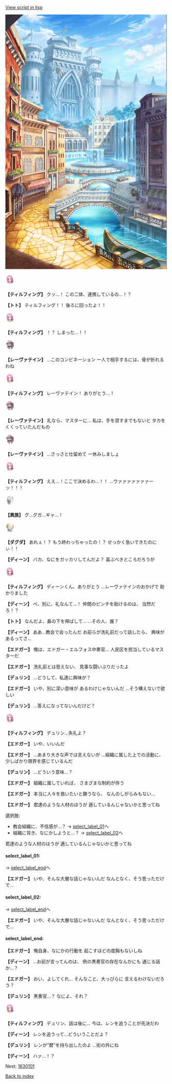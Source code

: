 [View script in lisp](../scripts/1620603.txt)

![006_town.png](../images/backgrounds/006_town.png)

<img src="../images/units/101411.png" alt="101411.png" height="34"/>

**【ティルフィング】**
クッ…！
この二体、連携しているの…！？

**【トト】**
ティルフィング！！
後ろに回ったよ！！

<img src="../images/units/101411.png" alt="101411.png" height="34"/>

**【ティルフィング】**
！？
しまった…！！

<img src="../images/units/100221.png" alt="100221.png" height="34"/>

**【レーヴァテイン】**
…このコンビネーション
一人で相手するには、骨が折れるわね

<img src="../images/units/101411.png" alt="101411.png" height="34"/>

**【ティルフィング】**
レーヴァテイン！
ありがとう…！

<img src="../images/units/100221.png" alt="100221.png" height="34"/>

**【レーヴァテイン】**
礼なら、マスターに…
私は、手を貸すまでもないと
タカをくくっていたんだもの

<img src="../images/units/100221.png" alt="100221.png" height="34"/>

**【レーヴァテイン】**
…さっさと仕留めて
一休みしましょ

<img src="../images/units/101411.png" alt="101411.png" height="34"/>

**【ティルフィング】**
ええ…！ここで決めるわ…！！
…ウァァァァァァァーッ！！！

<img src="../images/units/810004.png" alt="810004.png" height="34"/>

**【異族】**
グ…グガ…ギャ…！

<img src="../images/units/200641.png" alt="200641.png" height="34"/>

**【ダグダ】**
あれぇ！？
もう終わっちゃったの！？
せっかく急いできたのにぃ！！

**【ディーン】**
バカ、なにをガッカリしてんだよ？
喜ぶべきところだろうが

<img src="../images/units/101411.png" alt="101411.png" height="34"/>

**【ティルフィング】**
ディーンくん、ありがとう
…レーヴァテインのおかげで
助かりました

**【ディーン】**
べ、別に、礼なんて…！
仲間のピンチを助けるのは、
当然だろ！？

**【トト】**
なんだよ、鼻の下を伸ばして…
…その人、誰？

**【ディーン】**
ああ…教会で会ったんだ
お前らが洗礼前だって話したら、
興味があるってさ…

**【エドガー】**
俺は、エドガー・エルフォス中奏官…
人民区を担当しているマスターだ

**【エドガー】**
洗礼前とは思えない、
見事な闘いぶりだったよ

**【デュリン】**
…どうして、私達に興味が？

**【エドガー】**
いや、別に深い意味が
あるわけじゃないんだ
…そう構えないで欲しい

**【デュリン】**
…答えになってないんだけど？

<img src="../images/units/101411.png" alt="101411.png" height="34"/>

**【ティルフィング】**
デュリン…失礼よ？

**【エドガー】**
いや、いいんだ

**【エドガー】**
…あまり大きな声では言えないが
…組織に属した上での活動に、
少しばかり限界を感じているんだ

**【デュリン】**
…どういう意味…？

**【エドガー】**
組織に属していれば、
さまざまな制約が伴う

**【エドガー】**
本当に人々を救いたいと願うなら、
なんのしがらみもない…

**【エドガー】**
君達のような人材のほうが
適しているんじゃないかと思ってね

選択肢:
- 教会組織に、不信感が…？ → [select_label_01](#select_label_01)へ
- 組織に背き、なにかしようと…？ → [select_label_02](#select_label_02)へ

君達のような人材のほうが
適しているんじゃないかと思ってね

#### select_label_01:
 → [select_label_end](#select_label_end)へ

**【エドガー】**
いや、そんな大層な話じゃないんだ
なんとなく、そう思っただけで…

#### select_label_02:
 → [select_label_end](#select_label_end)へ

**【エドガー】**
いや、そんな大層な話じゃないんだ
なんとなく、そう思っただけで…

#### select_label_end:

**【エドガー】**
俺自身、なにかの行動を
起こすほどの度胸もないしね

**【ディーン】**
…お前が言ってんのは、
例の黒奏官の存在なんかにも
通じる話か…？

**【エドガー】**
おい、よしてくれ…
そんなこと、大っぴらに
言えるわけないだろう？

**【デュリン】**
黒奏官…？
なによ、それ？

<img src="../images/units/101411.png" alt="101411.png" height="34"/>

**【ティルフィング】**
デュリン、話は後に…
今は、レンを追うことが先決だわ

**【ディーン】**
レンを追うって…どういうことだよ？

**【デュリン】**
レンが“暦”を持ち出したのよ
…街の外にね

**【ディーン】**
ハァ…！？


Next: [1630101](1630101.md)

[Back to index](index.md)
